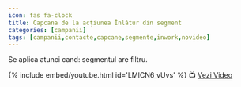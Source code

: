 ```yaml
---
icon: fas fa-clock
title: Capcana de la acţiunea Înlătur din segment
categories: [campanii]
tags: [campanii,contacte,capcane,segmente,inwork,novideo]
---
```


Se aplica atunci cand: segmentul are filtru.

[//]: # (Comming soon video)

{% include embed/youtube.html id='LMlCN6_vUvs' %}
📺 [Vezi Video](https://www.youtube.com/watch?v=LMlCN6_vUvs)
